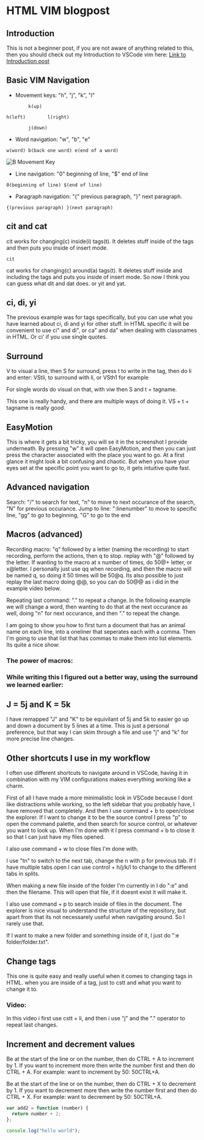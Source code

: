 # HTML VIM blogpost

## Introduction

This is not a beginner post, if you are not aware of anything related to this, then you should check out my Introduction to VSCode vim here: [Link to Introduction post](./introduction_to_VSCode_VIM.md)

## Basic VIM Navigation

- Movement keys: "h", "j", "k", "l"

```plaintext
        k(up)

h(left)        l(right)

        j(down)
```

- Word navigation: "w", "b", "e"

```plaintext
w(word) b(back one word) e(end of a word)
```

![B Movement Key](../gifs/movement_b.gif)

- Line navigation: "0" beginning of line, "$" end of line

```plaintext
0(beginning of line) $(end of line)
```

- Paragraph navigation: "{" previous paragraph, "}" next paragraph.

```plaintext
{(previous paragraph) }(next paragraph)
```

## cit and cat

cit works for changing(c) inside(i) tags(t). It deletes stuff inside of the tags and then puts you inside of insert mode.

```plaintext
cit
```

cat works for changing(c) around(a) tags(t). It deletes stuff inside and including the tags and puts you inside of insert mode.
So now I think you can guess what dit and dat does. or yit and yat.

## ci, di, yi

The previous example was for tags specifically, but you can use what you have learned about ci, di and yi for other stuff. In HTML specific it will be convenient to use ci" and di", or ca" and da" when dealing with classnames in HTML. Or ci' if you use single quotes.

## Surround

V to visual a line, then S for surround, press t to write in the tag, then do li and enter:
VStli, to surround with li, or VSth1 for example

For single words do visual on that, with viw then S and t + tagname.

This one is really handy, and there are multiple ways of doing it.
VS + t + tagname is really good.

## EasyMotion

This is where it gets a bit tricky, you will se it in the screenshot I provide underneath. By pressing "<leader><leader>w" it will open EasyMotion, and then you can just press the character associated with the place you want to go. At a first glance it might look a bit confusing and chaotic. But when you have your eyes set at the specific point you want to go to, it gets intuitive quite fast.

## Advanced navigation

Search: "/" to search for text, "n" to move to next occurance of the search, "N" for previous occurance.
Jump to line: ":linenumber" to move to specific line, "gg" to go to beginning, "G" to go to the end

## Macros (advanced)

Recording macro: "q" followed by a letter (naming the recording) to start recording, perform the actions, then q to stop. replay with "@" followed by the letter. If wanting to the macro at x number of times, do 50@+ letter, or x@letter. I personally just use qq when recording, and then the macro will be named q, so doing it 50 times will be 50@q. Its also possible to just replay the last macro doing @@, so you can do 50@@ as i did in the example video below.

Repeating last command: "." to repeat a change. In the following example we will change a word, then wanting to do that at the next occurance as well, doing "n" for next occurance, and then "." to repeat the change.

I am going to show you how to first turn a document that has an animal name on each line, into a oneliner that seperates each with a comma. Then I'm going to use that list that has commas to make them into list elements. Its quite a nice show:

### The power of macros:

### While writing this I figured out a better way, using the surround we learned earlier:

## J = 5j and K = 5k

I have remapped "J" and "K" to be equivilant of 5j and 5k to easier go up and down a document by 5 lines at a time. This is just a personal preference, but that way I can skim through a file and use "j" and "k" for more precise line changes.

## Other shortcuts I use in my workflow

I often use different shortcuts to navigate around in VSCode, having it in combination with my VIM configurations makes everything working like a charm.

First of all I have made a more minimalistic look in VSCode because I dont like distractions while working, so the left sidebar that you probably have, I have removed that completely. And then I use command + b to open/close the explorer. If I want to change it to be the source control I press "<leader>p" to open the command palette, and then search for source control, or whatever you want to look up. When I'm done with it I press command + b to close it so that I can just have my files opened.

I also use command + w to close files I'm done with.

I use "<leader>tn" to switch to the next tab, change the n with p for previous tab. If I have multiple tabs open I can use control + h/j/k/l to change to the different tabs in splits.

When making a new file inside of the folder I'm currently in I do ":e" and then the filename. This will open that file, if it doesnt exist it will make it.

I also use command + p to search inside of files in the document. The explorer is nice visual to understand the structure of the repository, but apart from that its not necessarely useful when navigating around. So I rarely use that.

If I want to make a new folder and something inside of it, I just do ":e folder/folder.txt".

## Change tags

This one is quite easy and really useful when it comes to changing tags in HTML. when you are inside of a tag, just to cstt and what you want to change it to.

### Video:

In this video i first use cstt + li, and then i use "j" and the "." operator to repeat last changes.

## Increment and decrement values

Be at the start of the line or on the number, then do CTRL + A to increment by 1. If you want to increment more then write the number first and then do CTRL + A. For example: want to increment by 50: 50CTRL+A.

Be at the start of the line or on the number, then do CTRL + X to decrement by 1. If you want to decrement more then write the number first and then do CTRL + X. For example: want to decrement by 50: 50CTRL+A.

```javascript
var add2 = function (number) {
  return number + 2;
};
```

```javascript
console.log("hello world");
```
